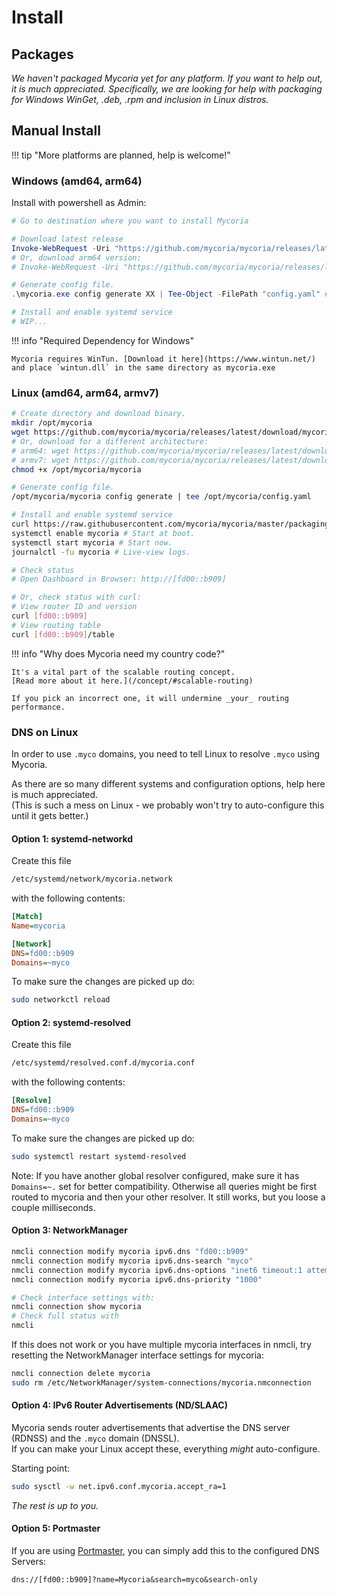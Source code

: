 # Install

## Packages

_We haven't packaged Mycoria yet for any platform. If you want to help out, it is much appreciated. Specifically, we are looking for help with packaging for Windows WinGet, .deb, .rpm and inclusion in Linux distros._

## Manual Install

!!! tip "More platforms are planned, help is welcome!"

### Windows (amd64, arm64)

Install with powershell as Admin:

``` powershell
# Go to destination where you want to install Mycoria

# Download latest release
Invoke-WebRequest -Uri "https://github.com/mycoria/mycoria/releases/latest/download/mycoria_windows_amd64.exe" -OutFile "mycoria.exe"
# Or, download arm64 version:
# Invoke-WebRequest -Uri "https://github.com/mycoria/mycoria/releases/latest/download/mycoria_windows_arm64.exe" -OutFile "mycoria.exe"

# Generate config file.
.\mycoria.exe config generate XX | Tee-Object -FilePath "config.yaml" # Replace XX with your country code.

# Install and enable systemd service
# WIP...
```

!!! info "Required Dependency for Windows"

    Mycoria requires WinTun. [Download it here](https://www.wintun.net/) and place `wintun.dll` in the same directory as mycoria.exe

### Linux (amd64, arm64, armv7)

``` sh
# Create directory and download binary.
mkdir /opt/mycoria
wget https://github.com/mycoria/mycoria/releases/latest/download/mycoria_linux_amd64 -O /opt/mycoria/mycoria
# Or, download for a different architecture:
# arm64: wget https://github.com/mycoria/mycoria/releases/latest/download/mycoria_linux_arm64 -O /opt/mycoria/mycoria
# armv7: wget https://github.com/mycoria/mycoria/releases/latest/download/mycoria_linux_armv7 -O /opt/mycoria/mycoria
chmod +x /opt/mycoria/mycoria

# Generate config file.
/opt/mycoria/mycoria config generate | tee /opt/mycoria/config.yaml

# Install and enable systemd service
curl https://raw.githubusercontent.com/mycoria/mycoria/master/packaging/mycoria.service | sudo tee /etc/systemd/system/mycoria.service
systemctl enable mycoria # Start at boot.
systemctl start mycoria # Start now.
journalctl -fu mycoria # Live-view logs.

# Check status
# Open Dashboard in Browser: http://[fd00::b909]

# Or, check status with curl:
# View router ID and version
curl [fd00::b909]
# View routing table
curl [fd00::b909]/table
```

!!! info "Why does Mycoria need my country code?"

    It's a vital part of the scalable routing concept.  
    [Read more about it here.](/concept/#scalable-routing)
    
    If you pick an incorrect one, it will undermine _your_ routing performance.

### DNS on Linux

In order to use `.myco` domains, you need to tell Linux to resolve `.myco` using Mycoria.

As there are so many different systems and configuration options, help here is much appreciated.  
(This is such a mess on Linux - we probably won't try to auto-configure this until it gets better.)

#### Option 1: systemd-networkd

Create this file

``` sh
/etc/systemd/network/mycoria.network
```

with the following contents:

``` ini
[Match]
Name=mycoria

[Network]
DNS=fd00::b909
Domains=~myco
```

To make sure the changes are picked up do:

```sh
sudo networkctl reload
```

#### Option 2: systemd-resolved

Create this file

``` sh
/etc/systemd/resolved.conf.d/mycoria.conf
```

with the following contents:

``` ini
[Resolve]
DNS=fd00::b909
Domains=~myco
```

To make sure the changes are picked up do:

```sh
sudo systemctl restart systemd-resolved
```

Note: If you have another global resolver configured, make sure it has `Domains=~.` set for better compatibility. Otherwise all queries might be first routed to mycoria and then your other resolver. It still works, but you loose a couple milliseconds.

#### Option 3: NetworkManager

``` sh
nmcli connection modify mycoria ipv6.dns "fd00::b909"
nmcli connection modify mycoria ipv6.dns-search "myco"
nmcli connection modify mycoria ipv6.dns-options "inet6 timeout:1 attempts:1"
nmcli connection modify mycoria ipv6.dns-priority "1000"

# Check interface settings with:
nmcli connection show mycoria
# Check full status with
nmcli
```

If this does not work or you have multiple mycoria interfaces in nmcli, try resetting the NetworkManager interface settings for mycoria:

``` sh
nmcli connection delete mycoria
sudo rm /etc/NetworkManager/system-connections/mycoria.nmconnection
```

#### Option 4: IPv6 Router Advertisements (ND/SLAAC)

Mycoria sends router advertisements that advertise the DNS server (RDNSS) and the `.myco` domain (DNSSL).  
If you can make your Linux accept these, everything _might_ auto-configure.

Starting point:  

``` sh
sudo sysctl -w net.ipv6.conf.mycoria.accept_ra=1
```

_The rest is up to you._

#### Option 5: Portmaster

If you are using [Portmaster](https://safing.io/), you can simply add this to the configured DNS Servers:

``` urlencoded
dns://[fd00::b909]?name=Mycoria&search=myco&search-only
```
